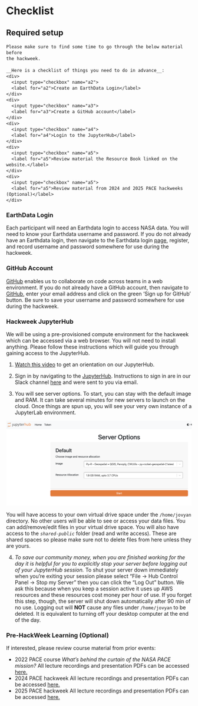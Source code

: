 # Checklist
## Required setup

```{attention}
Please make sure to find some time to go through the below material before
the hackweek.

__Here is a checklist of things you need to do in advance__:
<div>
  <input type="checkbox" name="a2">
  <label for="a2">Create an EarthData Login</label>
</div>
<div>
  <input type="checkbox" name="a3">
  <label for="a3">Create a GitHub account</label>
</div>
<div>
  <input type="checkbox" name="a4">
  <label for="a4">Login to the JupyterHub</label>
</div>
<div>
  <input type="checkbox" name="a5">
  <label for="a5">Review material the Resource Book linked on the website.</label>
</div>
<div>
  <input type="checkbox" name="a5">
  <label for="a5">Review material from 2024 and 2025 PACE hackweeks (Optional)</label>
</div>
```

### EarthData Login

Each participant will need an Earthdata login to access NASA data. You will need to know your Earthdata username and password. 
If you do not already have an Earthdata login, then navigate to the Earthdata login [page](https://urs.earthdata.nasa.gov/),
register, and record username and password somewhere for use during the hackweek. 

### GitHub Account

[GitHub](https://github.com/) enables us to collaborate on code across teams in a web environment. If you do not already have a GitHub account, then navigate to [GitHub](https://github.com/), enter your email address and click on the green ‘Sign up for GitHub’ button. Be sure to save your username 
and password somewhere for use during the hackweek.

### Hackweek JupyterHub

We will be using a pre-provisioned compute environment for the hackweek which can be accessed via a web browser. You will not need to install anything.
Please follow these instructions which will guide you through gaining access to the JupyterHub. 

1. [Watch this video](https://youtu.be/uZ2Uy376Az8) to get an orientation on our JupyterHub.

2. Sign in by navigating to the [JupyterHub](https://workshop.nmfs-openscapes.2i2c.cloud/). Instructions to sign in are in our Slack channel [here](https://fish-pace.slack.com/files/U09FQF586KU/F09FRKRN5PC/hub.md) and were sent to you via email.

3. You will see server options. To start, you can stay with the default image and RAM. It can take several minutes for new servers to launch on the cloud. Once things are spun up, you will see your very own instance of a JupyterLab environment. 

![server_options](../img/server_options.png)

You will have access to your own virtual drive space under the `/home/jovyan` directory. No other users will be able to see or access your data files. You can add/remove/edit files in your virtual drive space. You will also have access to the  *`shared-public`* folder (read and write access). These are shared spaces so please make sure not to delete files from here unless they are yours.

4. *To save our community money, when you are finished working for the day it is helpful for you to explicitly stop your server before logging out of your JupyterHub session.* To shut your server down immediately when you’re exiting your session please select “File -> Hub Control Panel -> Stop my Server” then you can click the “Log Out” button. We ask this because when you keep a session active it uses up AWS resources and these resources cost money per hour of use. If you forget this step, though, the server will shut down automatically after 90 min of no use.
Logging out will **NOT** cause any files under `/home/jovyan` to be deleted. It is equivalent to turning off your desktop computer at the end of the day.


### Pre-HackWeek Learning (Optional) 

If interested, please review course material from prior events:

- 2022 PACE course *What’s behind the curtain of the NASA PACE mission?* All lecture recordings and presentation PDFs can be accessed [here.](https://www.us-ocb.org/pace-mission-training-activity/)
- 2024 PACE hackweek All lecture recordings and presentation PDFs can be accessed [here.](https://pacehackweek.github.io/pace-2024/)
- 2025 PACE hackweek All lecture recordings and presentation PDFs can be accessed [here.](https://pacehackweek.github.io/pace-2025/)

